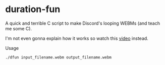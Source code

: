 # duration-fun
A quick and terrible C script to make Discord's looping WEBMs (and teach me some C).

I'm not even gonna explain how it works so watch this [video](https://youtu.be/UxHQ7dW6M2s?t=194) instead.

Usage
```
./dfun input_filename.webm output_filename.webm
```